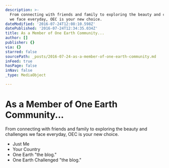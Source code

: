 ```yaml
---
description: >-
  From connecting with friends and family to exploring the beauty and challenges
  we face everyday, OEC is your new choice.
dateModified: '2016-07-24T12:08:10.598Z'
datePublished: '2016-07-24T12:34:35.034Z'
title: As a Member of One Earth Community...
author: []
publisher: {}
via: {}
starred: false
sourcePath: _posts/2016-07-24-as-a-member-of-one-earth-community.md
inFeed: true
hasPage: false
inNav: false
_type: MediaObject

---
```

# As a Member of One Earth Community...

From connecting with friends and family to exploring the beauty and challenges we face everyday, OEC is your new choice.

* Just Me
* Your Country
* One Earth "the blog."
* One Earth Challenged "the blog."